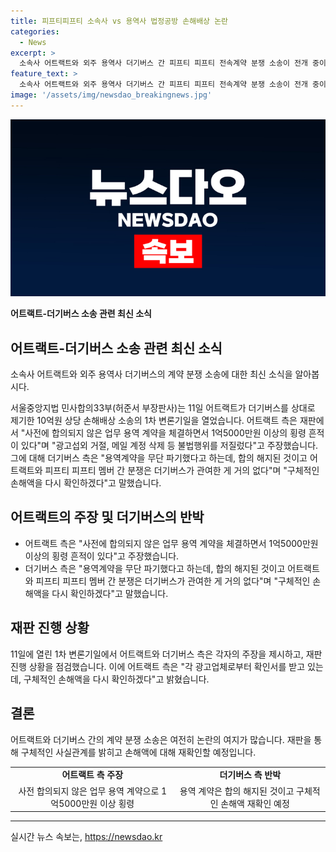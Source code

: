 ```yaml
---
title: 피프티피프티 소속사 vs 용역사 법정공방 손해배상 논란
categories:
  - News
excerpt: >
  소속사 어트랙트와 외주 용역사 더기버스 간 피프티 피프티 전속계약 분쟁 소송이 전개 중이다. 어트랙트는 10억원 상당의 횡령을 주장하며 더기버스를 고발했고, 더기버스는 이를 부인하며 구체적인 손해를 입증해야 한다고 반박했다. 법정 공방에선 각종 증거가 제시되고 손해액 확인이 진행 중이다. 이는 피프티 피프티와의 전속계약 분쟁에 대한 복잡한 소송 과정으로 주목받고 있다.
feature_text: >
  소속사 어트랙트와 외주 용역사 더기버스 간 피프티 피프티 전속계약 분쟁 소송이 전개 중이다. 어트랙트는 10억원 상당의 횡령을 주장하며 더기버스를 고발했고, 더기버스는 이를 부인하며 구체적인 손해를 입증해야 한다고 반박했다. 법정 공방에선 각종 증거가 제시되고 손해액 확인이 진행 중이다. 이는 피프티 피프티와의 전속계약 분쟁에 대한 복잡한 소송 과정으로 주목받고 있다.
image: '/assets/img/newsdao_breakingnews.jpg'
---
```


<p><img src="/assets/img/newsdao_breakingnews.jpg" alt="firstkoreanews 속보" /></p>

<p><strong>어트랙트-더기버스 소송 관련 최신 소식</strong></p>

<h2 data-ke-size="size26">어트랙트-더기버스 소송 관련 최신 소식</h2>

<p>소속사 어트랙트와 외주 용역사 더기버스의 계약 분쟁 소송에 대한 최신 소식을 알아봅시다.</p>

<p data-ke-size="size16">서울중앙지법 민사합의33부(허준서 부장판사)는 11일 어트랙트가 더기버스를 상대로 제기한 10억원 상당 손해배상 소송의 1차 변론기일을 열었습니다. 어트랙트 측은 재판에서 "사전에 합의되지 않은 업무 용역 계약을 체결하면서 1억5000만원 이상의 횡령 흔적이 있다"며 "광고섭외 거절, 메일 계정 삭제 등 불법행위를 저질렀다"고 주장했습니다. 그에 대해 더기버스 측은 "용역계약을 무단 파기했다고 하는데, 합의 해지된 것이고 어트랙트와 피프티 피프티 멤버 간 분쟁은 더기버스가 관여한 게 거의 없다"며 "구체적인 손해액을 다시 확인하겠다"고 말했습니다.</p>

<h2 data-ke-size="size26">어트랙트의 주장 및 더기버스의 반박</h2>

<ul>
  <li>어트랙트 측은 "사전에 합의되지 않은 업무 용역 계약을 체결하면서 1억5000만원 이상의 횡령 흔적이 있다"고 주장했습니다.</li>
  <li>더기버스 측은 "용역계약을 무단 파기했다고 하는데, 합의 해지된 것이고 어트랙트와 피프티 피프티 멤버 간 분쟁은 더기버스가 관여한 게 거의 없다"며 "구체적인 손해액을 다시 확인하겠다"고 말했습니다.</li>
</ul>

<h2 data-ke-size="size26">재판 진행 상황</h2>

<p data-ke-size="size16">11일에 열린 1차 변론기일에서 어트랙트와 더기버스 측은 각자의 주장을 제시하고, 재판 진행 상황을 점검했습니다. 이에 어트랙트 측은 "각 광고업체로부터 확인서를 받고 있는데, 구체적인 손해액을 다시 확인하겠다"고 밝혔습니다.</p>

<h2 data-ke-size="size26">결론</h2>

<p data-ke-size="size16">어트랙트와 더기버스 간의 계약 분쟁 소송은 여전히 논란의 여지가 많습니다. 재판을 통해 구체적인 사실관계를 밝히고 손해액에 대해 재확인할 예정입니다.</p>

<table>
  <tr>
    <td style="text-align: center; height: 17px;"><b>어트랙트 측 주장</b></td>
    <td style="text-align: center; height: 17px;"><b>더기버스 측 반박</b></td>
  </tr>
  <tr>
    <td style="text-align: center; height: 17px;">사전 합의되지 않은 업무 용역 계약으로 1억5000만원 이상 횡령</td>
    <td style="text-align: center; height: 17px;">용역 계약은 합의 해지된 것이고 구체적인 손해액 재확인 예정</td>
  </tr>
</table>

<hr>
실시간 뉴스 속보는, <a href="https://newsdao.kr" rel="dofollow">https://newsdao.kr</a>


